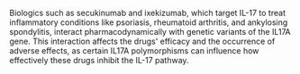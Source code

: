 Biologics such as secukinumab and ixekizumab, which target IL-17 to treat inflammatory conditions like psoriasis, rheumatoid arthritis, and ankylosing spondylitis, interact pharmacodynamically with genetic variants of the IL17A gene. This interaction affects the drugs' efficacy and the occurrence of adverse effects, as certain IL17A polymorphisms can influence how effectively these drugs inhibit the IL-17 pathway.